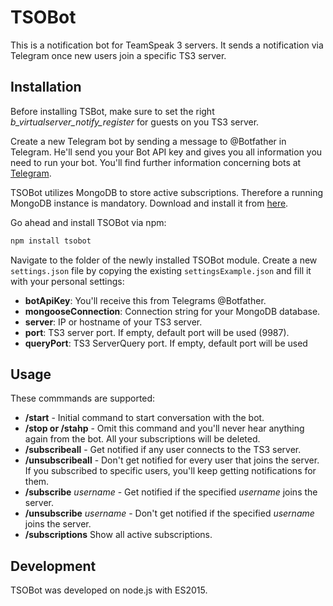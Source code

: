 # TSOBot
This is a notification bot for TeamSpeak 3 servers. It sends a notification via Telegram once new users join a specific TS3 server.

## Installation
Before installing TSBot, make sure to set the right *b_virtualserver_notify_register* for guests on you TS3 server.

Create a new Telegram bot by sending a message to @Botfather in Telegram. He'll send you your Bot API key and gives you all information you need to run your bot. You'll find further information concerning bots at [Telegram].

TSOBot utilizes MongoDB to store active subscriptions. Therefore a running MongoDB instance is mandatory. Download and install it from [here].

Go ahead and install TSOBot via npm:

```sh
npm install tsobot
```

Navigate to the folder of the newly installed TSOBot module. Create a new ```settings.json``` file by copying the existing ```settingsExample.json``` and fill it with your personal settings:

  * **botApiKey**: You'll receive this from Telegrams @Botfather.
  * **mongooseConnection**: Connection string for your MongoDB database.
  * **server**: IP or hostname of your TS3 server.
  * **port**: TS3 server port. If empty, default port will be used (9987).
  * **queryPort**: TS3 ServerQuery port. If empty, default port will be used

[Telegram]: https://core.telegram.org/bots
[here]: https://www.mongodb.org/


## Usage

These commmands are supported:
  * **/start** - Initial command to start conversation with the bot.
  * **/stop or /stahp** - Omit this command and you'll never hear anything again from the bot. All your subscriptions will be deleted.
  * **/subscribeall** - Get notified if any user connects to the TS3 server.
  * **/unsubscribeall** - Don't get notified for every user that joins the server. If you subscribed to specific users, you'll keep getting notifications for them.
  * **/subscribe** *username* - Get notified if the specified *username* joins the server.
  * **/unsubscribe** *username* - Don't get notified if the specified *username* joins the server.
  * **/subscriptions** Show all active subscriptions.

## Development
TSOBot was developed on node.js with ES2015.